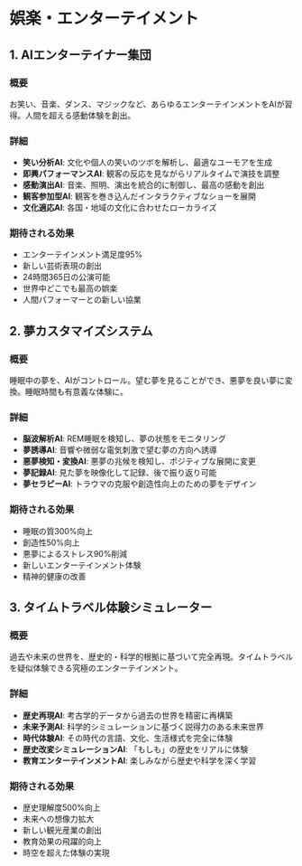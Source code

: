 # 娯楽・エンターテイメント

## 1. AIエンターテイナー集団

### 概要
お笑い、音楽、ダンス、マジックなど、あらゆるエンターテインメントをAIが習得。人間を超える感動体験を創出。

### 詳細
- **笑い分析AI**: 文化や個人の笑いのツボを解析し、最適なユーモアを生成
- **即興パフォーマンスAI**: 観客の反応を見ながらリアルタイムで演技を調整
- **感動演出AI**: 音楽、照明、演出を統合的に制御し、最高の感動を創出
- **観客参加型AI**: 観客を巻き込んだインタラクティブなショーを展開
- **文化適応AI**: 各国・地域の文化に合わせたローカライズ

### 期待される効果
- エンターテインメント満足度95%
- 新しい芸術表現の創出
- 24時間365日の公演可能
- 世界中どこでも最高の娯楽
- 人間パフォーマーとの新しい協業

## 2. 夢カスタマイズシステム

### 概要
睡眠中の夢を、AIがコントロール。望む夢を見ることができ、悪夢を良い夢に変換。睡眠時間も有意義な体験に。

### 詳細
- **脳波解析AI**: REM睡眠を検知し、夢の状態をモニタリング
- **夢誘導AI**: 音響や微弱な電気刺激で望む夢の方向へ誘導
- **悪夢検知・変換AI**: 悪夢の兆候を検知し、ポジティブな展開に変更
- **夢記録AI**: 見た夢を映像化して記録、後で振り返り可能
- **夢セラピーAI**: トラウマの克服や創造性向上のための夢をデザイン

### 期待される効果
- 睡眠の質300%向上
- 創造性50%向上
- 悪夢によるストレス90%削減
- 新しいエンターテインメント体験
- 精神的健康の改善

## 3. タイムトラベル体験シミュレーター

### 概要
過去や未来の世界を、歴史的・科学的根拠に基づいて完全再現。タイムトラベルを疑似体験できる究極のエンターテインメント。

### 詳細
- **歴史再現AI**: 考古学的データから過去の世界を精密に再構築
- **未来予測AI**: 科学的シミュレーションに基づく説得力のある未来世界
- **時代体験AI**: その時代の言語、文化、生活様式を完全に体験
- **歴史改変シミュレーションAI**: 「もしも」の歴史をリアルに体験
- **教育エンターテインメントAI**: 楽しみながら歴史や科学を深く学習

### 期待される効果
- 歴史理解度500%向上
- 未来への想像力拡大
- 新しい観光産業の創出
- 教育効果の飛躍的向上
- 時空を超えた体験の実現